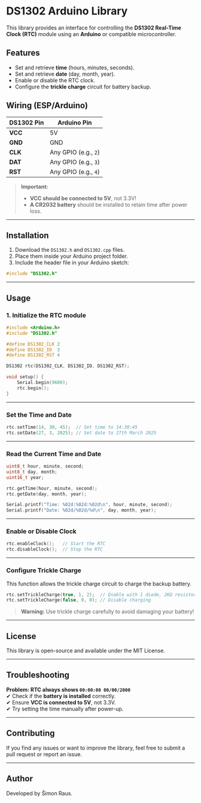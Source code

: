# DS1302 Arduino Library  

This library provides an interface for controlling the **DS1302 Real-Time Clock (RTC)** module using an **Arduino** or compatible microcontroller.  

## **Features**
- Set and retrieve **time** (hours, minutes, seconds).  
- Set and retrieve **date** (day, month, year).  
- Enable or disable the RTC clock.  
- Configure the **trickle charge** circuit for battery backup.  


## **Wiring (ESP/Arduino)**
| DS1302 Pin | Arduino Pin |
|------------|------------|
| **VCC**    | 5V         |
| **GND**    | GND        |
| **CLK**    | Any GPIO (e.g., `2`) |
| **DAT**    | Any GPIO (e.g., `3`) |
| **RST**    | Any GPIO (e.g., `4`) |

> **Important:**  
> - **VCC should be connected to 5V**, not 3.3V!  
> - **A CR2032 battery** should be installed to retain time after power loss.  

---

## **Installation**
1. Download the `DS1302.h` and `DS1302.cpp` files.  
2. Place them inside your Arduino project folder.  
3. Include the header file in your Arduino sketch:  

```cpp
#include "DS1302.h"
```

---

## **Usage**
### **1. Initialize the RTC module**
```cpp
#include <Arduino.h>
#include "DS1302.h"

#define DS1302_CLK 2
#define DS1302_IO  3
#define DS1302_RST 4

DS1302 rtc(DS1302_CLK, DS1302_IO, DS1302_RST);

void setup() {
    Serial.begin(9600);
    rtc.begin();
}
```

---

### **Set the Time and Date**
```cpp
rtc.setTime(14, 30, 45);  // Set time to 14:30:45
rtc.setDate(27, 3, 2025); // Set date to 27th March 2025
```

---

### **Read the Current Time and Date**
```cpp
uint8_t hour, minute, second;
uint8_t day, month;
uint16_t year;

rtc.getTime(hour, minute, second);
rtc.getDate(day, month, year);

Serial.printf("Time: %02d:%02d:%02d\n", hour, minute, second);
Serial.printf("Date: %02d/%02d/%d\n", day, month, year);
```

---

### **Enable or Disable Clock**
```cpp
rtc.enableClock();   // Start the RTC
rtc.disableClock();  // Stop the RTC
```

---

### **Configure Trickle Charge**
This function allows the trickle charge circuit to charge the backup battery.

```cpp
rtc.setTrickleCharge(true, 1, 2);  // Enable with 1 diode, 2KΩ resistor
rtc.setTrickleCharge(false, 0, 0); // Disable charging
```
> **Warning:** Use trickle charge carefully to avoid damaging your battery!  

---

## **License**
This library is open-source and available under the MIT License.

---

## **Troubleshooting**
**Problem: RTC always shows `00:00:00 00/00/2000`**  
✔ Check if the **battery is installed** correctly.  
✔ Ensure **VCC is connected to 5V**, not 3.3V.  
✔ Try setting the time manually after power-up.  

---

## **Contributing**
If you find any issues or want to improve the library, feel free to submit a pull request or report an issue.

---

## **Author**
Developed by Šimon Raus.  
```  